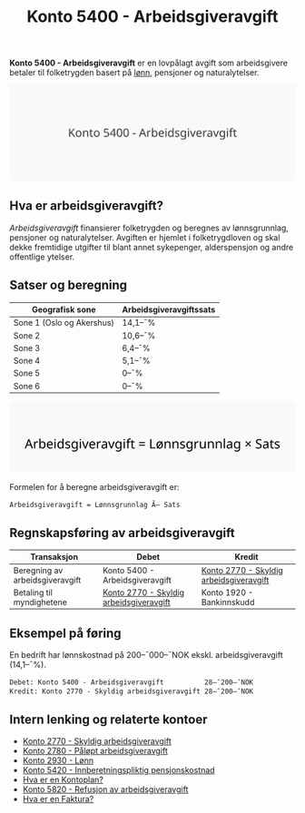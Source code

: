 ﻿---
title: "Konto 5400 - Arbeidsgiveravgift"
seoTitle: "5400-arbeidsgiveravgift"
meta_description: '**Konto 5400 - Arbeidsgiveravgift** er en lovpålagt avgift som arbeidsgivere betaler til folketrygden basert på [lønn](/blogs/kontoplan/2930-lonn Konto 2930...'
slug: 5400-arbeidsgiveravgift
type: blog
layout: pages/single
---

**Konto 5400 - Arbeidsgiveravgift** er en lovpålagt avgift som arbeidsgivere betaler til folketrygden basert på [lønn](/blogs/kontoplan/2930-lonn "Konto 2930 - Lønn"), pensjoner og naturalytelser.

![Illustrasjon av konto 5400 arbeidsgiveravgift](5400-arbeidsgiveravgift-image.svg)

## Hva er arbeidsgiveravgift?

*Arbeidsgiveravgift* finansierer folketrygden og beregnes av lønnsgrunnlag, pensjoner og naturalytelser. Avgiften er hjemlet i folketrygdloven og skal dekke fremtidige utgifter til blant annet sykepenger, alderspensjon og andre offentlige ytelser.

## Satser og beregning

| Geografisk sone                     | Arbeidsgiveravgiftssats |
|-------------------------------------|-------------------------|
| Sone 1 (Oslo og Akershus)           | 14,1–¯%                  |
| Sone 2                              | 10,6–¯%                  |
| Sone 3                              | 6,4–¯%                   |
| Sone 4                              | 5,1–¯%                   |
| Sone 5                              | 0–¯%                     |
| Sone 6                              | 0–¯%                     |

![Beregning av arbeidsgiveravgift](arbeidsgiveravgift-beregning.svg)

Formelen for å beregne arbeidsgiveravgift er:

```text
Arbeidsgiveravgift = Lønnsgrunnlag Ã— Sats
```

## Regnskapsføring av arbeidsgiveravgift

| Transaksjon                          | Debet                                    | Kredit                         |
|--------------------------------------|------------------------------------------|--------------------------------|
| Beregning av arbeidsgiveravgift      | Konto 5400 - Arbeidsgiveravgift          | [Konto 2770 - Skyldig arbeidsgiveravgift](/blogs/kontoplan/2770-skyldig-arbeidsgiveravgift "Konto 2770 - Skyldig arbeidsgiveravgift") |
| Betaling til myndighetene            | [Konto 2770 - Skyldig arbeidsgiveravgift](/blogs/kontoplan/2770-skyldig-arbeidsgiveravgift "Konto 2770 - Skyldig arbeidsgiveravgift") | Konto 1920 - Bankinnskudd     |

## Eksempel på føring

En bedrift har lønnskostnad på 200–¯000–¯NOK ekskl. arbeidsgiveravgift (14,1–¯%).

```text
Debet: Konto 5400 - Arbeidsgiveravgift          28–¯200–¯NOK
Kredit: Konto 2770 - Skyldig arbeidsgiveravgift 28–¯200–¯NOK
```

## Intern lenking og relaterte kontoer

* [Konto 2770 - Skyldig arbeidsgiveravgift](/blogs/kontoplan/2770-skyldig-arbeidsgiveravgift "Konto 2770 - Skyldig arbeidsgiveravgift")
* [Konto 2780 - Påløpt arbeidsgiveravgift](/blogs/kontoplan/2780-palopte-arbeidsgiveravgift "Konto 2780 - Påløpt arbeidsgiveravgift")
* [Konto 2930 - Lønn](/blogs/kontoplan/2930-lonn "Konto 2930 - Lønn")
* [Konto 5420 - Innberetningspliktig pensjonskostnad](/blogs/kontoplan/5420-innberetningspliktig-pensjonskostnad "Konto 5420 - Innberetningspliktig pensjonskostnad: Innberetningspliktig pensjonskostnad i Norsk Kontoplan")
* [Hva er en Kontoplan?](/blogs/regnskap/hva-er-kontoplan "Hva er en Kontoplan? Komplett Guide til Kontoplaner i Norsk Regnskap")
* [Konto 5820 - Refusjon av arbeidsgiveravgift](/blogs/kontoplan/5820-refusjon-av-arbeidsgiveravgift "Konto 5820 - Refusjon av arbeidsgiveravgift")
* [Hva er en Faktura?](/blogs/regnskap/hva-er-en-faktura "Hva er en Faktura? En Guide til Norske Fakturakrav")






